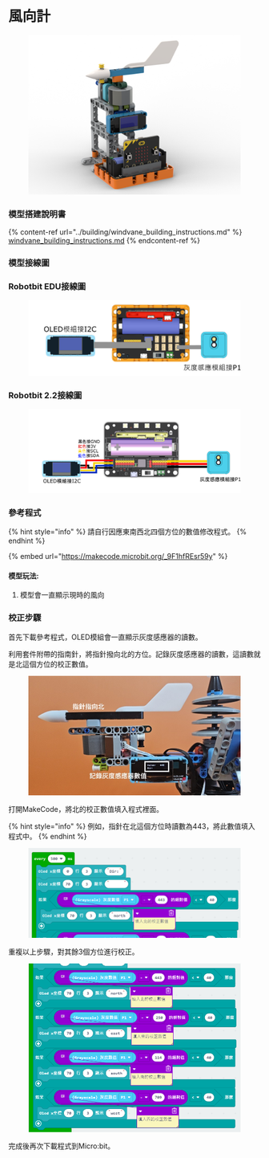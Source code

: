 # 風向計

<figure><img src="../../../.gitbook/assets/windvane_direction_robotbit.png" alt=""><figcaption></figcaption></figure>

### 模型搭建說明書

{% content-ref url="../building/windvane_building_instructions.md" %}
[windvane\_building\_instructions.md](../building/windvane_building_instructions.md)
{% endcontent-ref %}

### 模型接線圖

### Robotbit EDU接線圖

<figure><img src="../../../.gitbook/assets/windvane_wiring_robotbit.png" alt=""><figcaption></figcaption></figure>

### Robotbit 2.2接線圖

<figure><img src="../../../.gitbook/assets/windvane_wiring_robotbit_2.2.png" alt=""><figcaption></figcaption></figure>



### 參考程式

{% hint style="info" %}
請自行因應東南西北四個方位的數值修改程式。
{% endhint %}

{% embed url="https://makecode.microbit.org/_9F1hfREsr59y" %}

#### 模型玩法:

1. 模型會一直顯示現時的風向

### 校正步驟

首先下載參考程式，OLED模組會一直顯示灰度感應器的讀數。

利用套件附帶的指南針，將指針撥向北的方位。記錄灰度感應器的讀數，這讀數就是北這個方位的校正數值。

<figure><img src="../../../.gitbook/assets/20231116_132248.jpg" alt=""><figcaption></figcaption></figure>

打開MakeCode，將北的校正數值填入程式裡面。

{% hint style="info" %}
例如，指針在北這個方位時讀數為443，將此數值填入程式中。
{% endhint %}

<figure><img src="../../../.gitbook/assets/image (1) (1) (1) (1) (1) (1) (1) (1) (1) (1) (1) (1) (1) (1) (1) (1) (1) (1) (1) (1) (1) (1) (1) (1) (1) (1) (1) (1) (1).png" alt=""><figcaption></figcaption></figure>

重複以上步驟，對其餘3個方位進行校正。

<figure><img src="../../../.gitbook/assets/image (1) (1) (1) (1) (1) (1) (1) (1) (1) (1) (1) (1) (1) (1) (1) (1) (1) (1) (1) (1) (1) (1) (1) (1) (1) (1) (1) (1) (1) (1).png" alt=""><figcaption></figcaption></figure>

完成後再次下載程式到Micro:bit。
